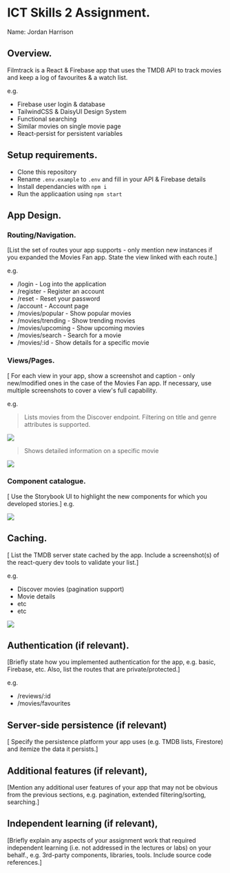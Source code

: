 # ICT Skills 2 Assignment.

Name: Jordan Harrison

## Overview.

Filmtrack is a React & Firebase app that uses the TMDB API to track movies and keep a log of favourites & a watch list.

e.g.

- Firebase user login & database
- TailwindCSS & DaisyUI Design System
- Functional searching
- Similar movies on single movie page
- React-persist for persistent variables

## Setup requirements.

- Clone this repository
- Rename `.env.example` to `.env` and fill in your API & Firebase details
- Install dependancies with `npm i`
- Run the applicaation using `npm start`

## App Design.

### Routing/Navigation.

[List the set of routes your app supports - only mention new instances if you expanded the Movies Fan app. State the view linked with each route.]

e.g.

- /login - Log into the application
- /register - Register an account
- /reset - Reset your password
- /account - Account page
- /movies/popular - Show popular movies
- /movies/trending - Show trending movies
- /movies/upcoming - Show upcoming movies
- /movies/search - Search for a movie
- /movies/:id - Show details for a specific movie

### Views/Pages.

[ For each view in your app, show a screenshot and caption - only new/modified ones in the case of the Movies Fan app. If necessary, use multiple screenshots to cover a view's full capability.

e.g.

> Lists movies from the Discover endpoint. Filtering on title and genre attributes is supported.

![][logo192]

> Shows detailed information on a specific movie

![][logo192]

### Component catalogue.

[ Use the Storybook UI to highlight the new components for which you developed stories.]
e.g.

![][logo192]

## Caching.

[ List the TMDB server state cached by the app. Include a screenshot(s) of the react-query dev tools to validate your list.]

e.g.

- Discover movies (pagination support)
- Movie details
- etc
- etc

![][logo192]

## Authentication (if relevant).

[Briefly state how you implemented authentication for the app, e.g. basic, Firebase, etc. Also, list the routes that are private/protected.]

e.g.

- /reviews/:id
- /movies/favourites

## Server-side persistence (if relevant)

[ Specify the persistence
platform your app uses (e.g. TMDB lists, Firestore) and itemize the data it persists.]

## Additional features (if relevant),

[Mention any additional user features of your app that may not be obvious from the previous sections, e.g. pagination, extended filtering/sorting, searching.]

## Independent learning (if relevant),

[Briefly explain any aspects of your assignment work that required independent learning (i.e. not addressed in the lectures or labs) on your behalf., e.g. 3rd-party components, libraries, tools. Include source code references.]

[logo192]: ./public/logo192.png
